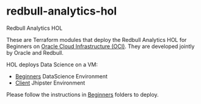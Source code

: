 # redbull-analytics-hol
Redbull Analytics HOL 

These are Terraform modules that deploy the Redbull Analytics HOL for Beginners on [Oracle Cloud Infrastructure (OCI)](https://cloud.oracle.com/en_US/cloud-infrastructure). They are developed jointly by Oracle and Redbull.

HOL deploys Data Science on a VM:
* [Beginners](Beginners/Advanced) DataScience Environment
* [Client](Beginners/Advanced) Jhipster Environment


Please follow the instructions in [Beginners](Beginners/Advanced)  folders to deploy.

